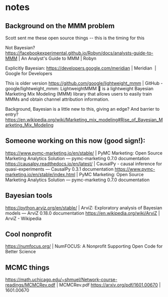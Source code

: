 # notes

## Background on the MMM problem

Scott sent me these open source things -- this is the timing for this

Not Bayesian? 
https://facebookexperimental.github.io/Robyn/docs/analysts-guide-to-MMM | An Analyst's Guide to MMM | Robyn

Explicitly Bayesian:
https://developers.google.com/meridian | Meridian  |  Google for Developers 

This is older version 
https://github.com/google/lightweight_mmm | GitHub - google/lightweight_mmm: LightweightMMM 🦇 is a lightweight Bayesian Marketing Mix Modeling (MMM) library that allows users to easily train MMMs and obtain channel attribution information.

Background, Bayesian is a little new to this, giving an edge? And barrier to entry?
https://en.wikipedia.org/wiki/Marketing_mix_modeling#Rise_of_Bayesian_Marketing_Mix_Modeling

## Someone working on this now (good sign!):

https://www.pymc-marketing.io/en/stable/ | PyMC Marketing: Open Source Marketing Analytics Solution — pymc-marketing 0.7.0 documentation
https://causalpy.readthedocs.io/en/latest/ | CausalPy - causal inference for quasi-experiments — CausalPy 0.3.1 documentation
https://www.pymc-marketing.io/en/stable/index.html | PyMC Marketing: Open Source Marketing Analytics Solution — pymc-marketing 0.7.0 documentation


## Bayesian tools

https://python.arviz.org/en/stable/ | ArviZ: Exploratory analysis of Bayesian models — ArviZ 0.18.0 documentation
https://en.wikipedia.org/wiki/ArviZ | ArviZ - Wikipedia

## Cool nonprofit

https://numfocus.org/ | NumFOCUS: A Nonprofit Supporting Open Code for Better Science

## MCMC things

https://math.uchicago.edu/~shmuel/Network-course-readings/MCMCRev.pdf | MCMCRev.pdf
https://arxiv.org/pdf/1601.00670 | 1601.00670